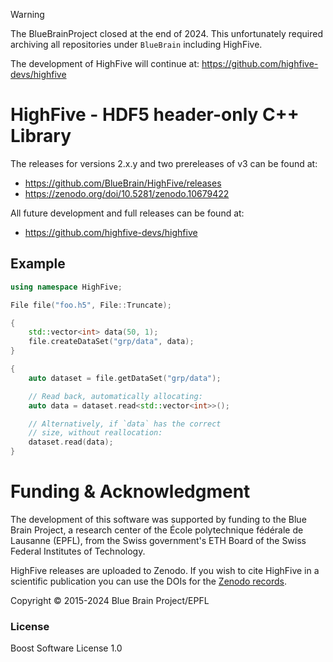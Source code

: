 > [!WARNING]
> The BlueBrainProject closed at the end of 2024. This unfortunately required
> archiving all repositories under `BlueBrain` including HighFive.
>
> The development of HighFive will continue at:
>   https://github.com/highfive-devs/highfive


# HighFive - HDF5 header-only C++ Library

The releases for versions 2.x.y and two prereleases of v3 can be found at:
* https://github.com/BlueBrain/HighFive/releases
* https://zenodo.org/doi/10.5281/zenodo.10679422

All future development and full releases can be found at:
* https://github.com/highfive-devs/highfive

## Example

```c++
using namespace HighFive;

File file("foo.h5", File::Truncate);

{
    std::vector<int> data(50, 1);
    file.createDataSet("grp/data", data);
}

{
    auto dataset = file.getDataSet("grp/data");

    // Read back, automatically allocating:
    auto data = dataset.read<std::vector<int>>();

    // Alternatively, if `data` has the correct
    // size, without reallocation:
    dataset.read(data);
}
```

# Funding & Acknowledgment

The development of this software was supported by funding to the Blue Brain Project, a research center of the École polytechnique fédérale de Lausanne (EPFL), from the Swiss government's ETH Board of the Swiss Federal Institutes of Technology.

HighFive releases are uploaded to Zenodo. If you wish to cite HighFive in a
scientific publication you can use the DOIs for the
[Zenodo records](https://zenodo.org/doi/10.5281/zenodo.10679422).

Copyright © 2015-2024 Blue Brain Project/EPFL


### License

Boost Software License 1.0

